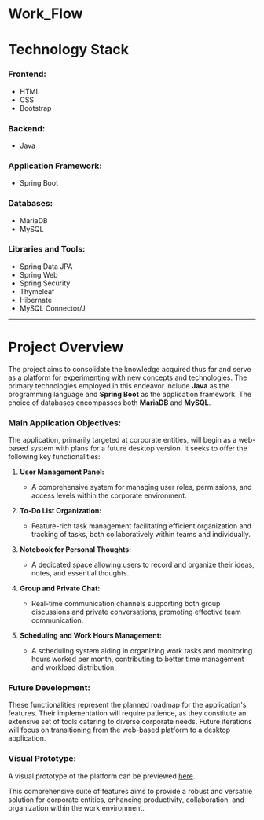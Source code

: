 # Work_Flow


# Technology Stack

### Frontend:

- HTML
- CSS
- Bootstrap

### Backend:

- Java

### Application Framework:

- Spring Boot

### Databases:

- MariaDB
- MySQL

### Libraries and Tools:

- Spring Data JPA
- Spring Web
- Spring Security
- Thymeleaf
- Hibernate
- MySQL Connector/J

---

# Project Overview

The project aims to consolidate the knowledge acquired thus far and serve as a platform for experimenting with new concepts and technologies. The primary technologies employed in this endeavor include **Java** as the programming language and **Spring Boot** as the application framework. The choice of databases encompasses both **MariaDB** and **MySQL**.

### Main Application Objectives:

The application, primarily targeted at corporate entities, will begin as a web-based system with plans for a future desktop version. It seeks to offer the following key functionalities:

1. **User Management Panel:**
   - A comprehensive system for managing user roles, permissions, and access levels within the corporate environment.

2. **To-Do List Organization:**
   - Feature-rich task management facilitating efficient organization and tracking of tasks, both collaboratively within teams and individually.

3. **Notebook for Personal Thoughts:**
   - A dedicated space allowing users to record and organize their ideas, notes, and essential thoughts.

4. **Group and Private Chat:**
   - Real-time communication channels supporting both group discussions and private conversations, promoting effective team communication.

5. **Scheduling and Work Hours Management:**
   - A scheduling system aiding in organizing work tasks and monitoring hours worked per month, contributing to better time management and workload distribution.

### Future Development:

These functionalities represent the planned roadmap for the application's features. Their implementation will require patience, as they constitute an extensive set of tools catering to diverse corporate needs. Future iterations will focus on transitioning from the web-based platform to a desktop application.

### Visual Prototype:
A visual prototype of the platform can be previewed [here](https://www.figma.com/file/odOdDSgzWptYUJmSC43The/WorkFlow?type=design&node-id=0%3A1&mode=design&t=kBviDvh6OBp9ZviP-1). 

This comprehensive suite of features aims to provide a robust and versatile solution for corporate entities, enhancing productivity, collaboration, and organization within the work environment.



